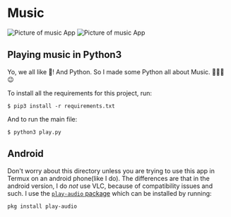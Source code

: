 # Music
![Picture of music App](https://github.com/noahbroyles/Music/blob/master/music.png?raw=true)
![Picture of music App](https://github.com/noahbroyles/Music/blob/master/music2.png?raw=true)
## Playing music in Python3

Yo, we all like 🎵! And Python. So I made some Python all about Music. 🎵🎵🎵 😉

To install all the requirements for this project, run:
```
$ pip3 install -r requirements.txt
```
And to run the main file:
```
$ python3 play.py
```

## Android
Don't worry about this directory unless you are trying to use this app in Termux on an android phone(like I do). The differences are that in the android version, I do *not* use VLC, because of compatibility issues and such. I use the [`play-audio` package](https://github.com/termux/play-audio) which can be installed by running:
```
pkg install play-audio
```
